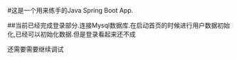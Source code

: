 #这是一个用来练手的Java Spring Boot App.

##当前已经完成登录部分.连接Mysql数据库.在启动首页的时候进行用户数据初始化,已经可以初始化数据.但是登录看起来还不成

还需要需要继续调试